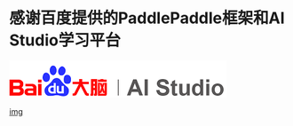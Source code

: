 # 感谢百度提供的PaddlePaddle框架和AI Studio学习平台

![img](https://github.com/Feng1909/PaddlePaddle_learning/blob/master/img/AI_studio.png)       

[img](https://github.com/Feng1909/PaddlePaddle_learning/blob/master/img/paddle.png)